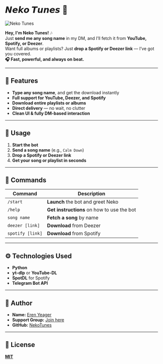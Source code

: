 # 𝙉𝙚𝙠𝙤 𝙏𝙪𝙣𝙚𝙨 🎵

![Neko Tunes](https://files.catbox.moe/m3wfxl.jpg)

**Hey, I'm Neko Tunes!** 🎶  
Just **send me any song name** in my DM, and I’ll fetch it from **YouTube, Spotify, or Deezer**.  
Want full albums or playlists? Just **drop a Spotify or Deezer link** — I’ve got you covered.  
**🎧 Fast, powerful, and always on beat.**

---

## 🚀 Features

- **Type any song name**, and get the download instantly  
- **Full support for YouTube, Deezer, and Spotify**  
- **Download entire playlists or albums**  
- **Direct delivery** — no wait, no clutter  
- **Clean UI & fully DM-based interaction**

---

## 📌 Usage

1. **Start the bot**  
2. **Send a song name** (e.g., `Calm Down`)  
3. **Drop a Spotify or Deezer link**  
4. **Get your song or playlist in seconds**

---

## 🧾 Commands

| Command            | Description                                 |
|--------------------|---------------------------------------------|
| `/start`           | **Launch** the bot and greet Neko           |
| `/help`            | **Get instructions** on how to use the bot  |
| `song name`     | **Fetch a song** by name                    |
| `deezer [link]`   | **Download** from Deezer                    |
| `spotify [link]`  | **Download** from Spotify                   |

---

## ⚙️ Technologies Used

- **Python**  
- **yt-dlp** or **YouTube-DL**  
- **SpotDL** for Spotify  
- **Telegram Bot API**

---

## 👤 Author

- **Name:** [Eren Yeager](https://t.me/TheErenYeagerx)  
- **Support Group:** [Join here](https://t.me/RadhaSprt)  
- **GitHub:** [NekoTunes](https://github.com/TheErenYeagerx/NekoTunes)

---

## 📄 License

**[MIT](https://github.com/EminenceCurse/NekoTune/blob/main/LICENSE)**
